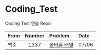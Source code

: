 # Coding_Test
Coding Test 연습 Repo

|From|Number|Problem|Date|
|---|:---:|:---|:---|
|백준|[1337](https://www.acmicpc.net/problem/1337)|[올바른 배열](https://www.acmicpc.net/problem/1337)|07/06|
